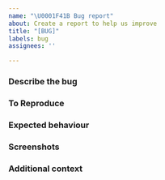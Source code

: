 ```yaml
---
name: "\U0001F41B Bug report"
about: Create a report to help us improve
title: "[BUG]"
labels: bug
assignees: ''

---
```


<!-- Thank you for opening a bug report!

This template is designed to provide as much information about the bug as possible so we can go about squashing the bug as quickly as possible!

Don't worry, these HTML comments won't render in your issue.
Feel free to delete them once you've read them :) -->

### Describe the bug
<!-- A clear and concise description of what the bug is. -->

### To Reproduce
<!-- Steps to reproduce the behaviour.
For example:
1. Go to '...'
2. Click on '....'
3. Scroll down to '....'
4. See error -->

### Expected behaviour
<!-- A clear and concise description of what you expected to happen. -->

### Screenshots
<!-- If applicable, add screenshots to help explain your problem. -->

### Additional context
<!-- Add any other context about the problem here.
Such as software or OS version. -->
